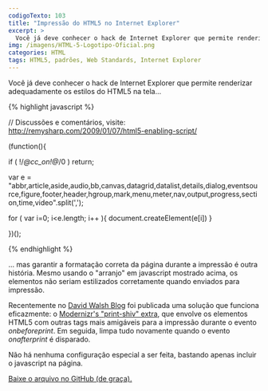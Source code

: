 ```yaml
---
codigoTexto: 103
title: "Impressão do HTML5 no Internet Explorer"
excerpt: >
  Você já deve conhecer o hack de Internet Explorer que permite renderizar adequadamente os estilos do HTML5 na tela... garantir a formatação correta durante a impressão é outra história...
img: /imagens/HTML-5-Logotipo-Oficial.png
categories: HTML
tags: HTML5, padrões, Web Standards, Internet Explorer
---
```


Você já deve conhecer o hack de Internet Explorer que permite renderizar adequadamente os estilos do HTML5 na tela...

{% highlight javascript %}

// Discussões e comentários, visite: http://remysharp.com/2009/01/07/html5-enabling-script/

(function(){

  if ( !/*@cc_on!@*/0 ) return;
  
  var e = "abbr,article,aside,audio,bb,canvas,datagrid,datalist,details,dialog,eventsource,figure,footer,header,hgroup,mark,menu,meter,nav,output,progress,section,time,video".split(',');
  
  for ( var i=0; i<e.length; i++ ){
    document.createElement(e[i])
  }

})();

{% endhighlight %}

... mas garantir a formatação correta da página durante a impressão é outra história. Mesmo usando o "arranjo" em javascript mostrado acima, os elementos não seriam estilizados corretamente quando enviados para impressão.

Recentemente no <a href="http://davidwalsh.name/html5-print?utm_source=feedburner&utm_medium=feed&utm_campaign=Feed%3A+Bludice+%28David+Walsh+Blog+%3A%3A+PHP%2C+CSS%2C+MooTools%2C+and+Everything+Else%29"  target="_blank">David Walsh Blog</a> foi publicada uma solução que funciona eficazmente: o <a href="https://github.com/aFarkas/html5shiv/blob/master/src/html5shiv-printshiv.js" rel="nofollow" target="_blank">Modernizr's "print-shiv" extra</a>, que envolve os elementos HTML5 com outras tags mais amigáveis para a impressão durante o evento <dfn title="Antes de imprimir">onbeforeprint</dfn>. Em seguida, limpa tudo novamente quando o evento <dfn title="Depois de imprimir">onafterprint</dfn> é disparado.

Não há nenhuma configuração especial a ser feita, bastando apenas incluir o javascript na página.

<a href="https://github.com/aFarkas/html5shiv/blob/master/src/html5shiv-printshiv.js" title="Clique para ir para o site externo" rel="nofollow" target="_blank">Baixe o arquivo no GitHub (de graça).</a>